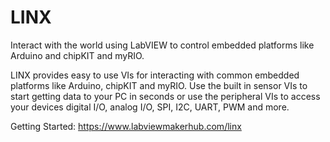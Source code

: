 LINX
========

Interact with the world using LabVIEW to control embedded platforms like Arduino and chipKIT and myRIO.

LINX provides easy to use VIs for interacting with common embedded platforms like Arduino, chipKIT and myRIO. Use the built in sensor VIs to start getting data to your PC in seconds or use the peripheral VIs to access your devices digital I/O, analog I/O, SPI, I2C, UART, PWM and more.

Getting Started:
https://www.labviewmakerhub.com/linx
